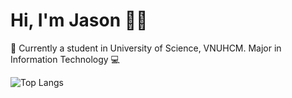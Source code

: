 # Hi, I'm Jason 👨‍💻

🏫 Currently a student in University of Science, VNUHCM. Major in Information Technology 💻


![Top Langs](https://github-readme-stats.vercel.app/api/top-langs/?username=thaisonho&layout=compact)
<!---
thaisonho/thaisonho is a ✨ special ✨ repository because its `README.md` (this file) appears on your GitHub profile.
You can click the Preview link to take a look at your changes.
--->
